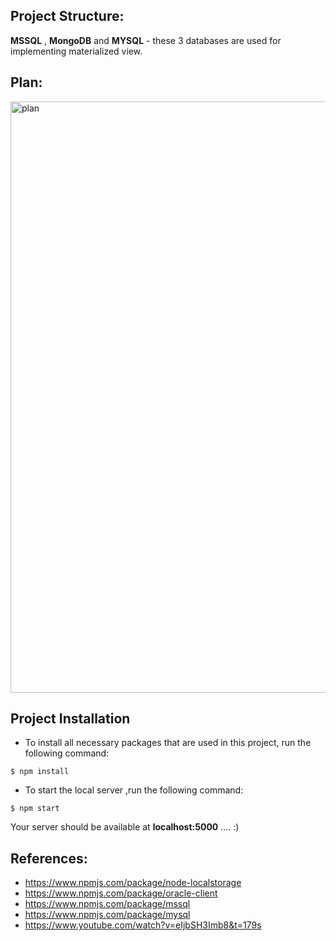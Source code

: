 ## Project Structure:
**MSSQL** , **MongoDB**  and **MYSQL** - these 3  databases are used for implementing materialized view.

## Plan:
<img width="946" alt="plan" src="https://user-images.githubusercontent.com/36130772/102591096-ae6a2580-413b-11eb-8561-7765b6c16f25.png">



## Project Installation

- To install all necessary packages that are used in this project, run the following command:

```
$ npm install  
```

- To start the local server ,run the following command:

```
$ npm start   
```
Your server should be available at  **localhost:5000** .... :)

## References:
- https://www.npmjs.com/package/node-localstorage
- https://www.npmjs.com/package/oracle-client
- https://www.npmjs.com/package/mssql
- https://www.npmjs.com/package/mysql
- https://www.youtube.com/watch?v=eIjbSH3Imb8&t=179s

